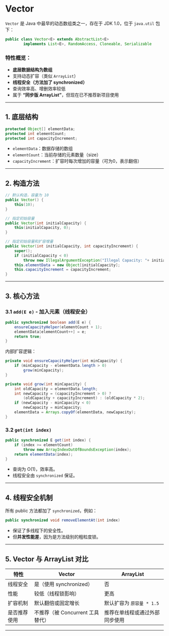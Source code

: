 # Vector

`Vector` 是 Java 中最早的动态数组类之一，存在于 JDK 1.0，位于 `java.util` 包下：

```java
public class Vector<E> extends AbstractList<E>
        implements List<E>, RandomAccess, Cloneable, Serializable
```

### 特性概览：

* **底层数据结构为数组**
* 支持动态扩容（类似 `ArrayList`）
* **线程安全（方法加了 synchronized）**
* 查询效率高、增删效率较低
* 属于 **“同步版 ArrayList”**，但现在已不推荐新项目使用

---

## 1. 底层结构

```java
protected Object[] elementData;
protected int elementCount;
protected int capacityIncrement;
```

* `elementData`：数据存储的数组
* `elementCount`：当前存储的元素数量（size）
* `capacityIncrement`：扩容时每次增加的容量（可为0，表示翻倍）

---

## 2. 构造方法

```java
// 默认构造，容量为 10
public Vector() {
    this(10);
}

// 指定初始容量
public Vector(int initialCapacity) {
    this(initialCapacity, 0);
}

// 指定初始容量和扩容增量
public Vector(int initialCapacity, int capacityIncrement) {
    super();
    if (initialCapacity < 0)
        throw new IllegalArgumentException("Illegal Capacity: "+ initialCapacity);
    this.elementData = new Object[initialCapacity];
    this.capacityIncrement = capacityIncrement;
}
```

---

## 3. 核心方法

### 3.1 `add(E e)` - 加入元素（线程安全）

```java
public synchronized boolean add(E e) {
    ensureCapacityHelper(elementCount + 1);
    elementData[elementCount++] = e;
    return true;
}
```

内部扩容逻辑：

```java
private void ensureCapacityHelper(int minCapacity) {
    if (minCapacity - elementData.length > 0)
        grow(minCapacity);
}

private void grow(int minCapacity) {
    int oldCapacity = elementData.length;
    int newCapacity = (capacityIncrement > 0) ?
        (oldCapacity + capacityIncrement) : (oldCapacity * 2);
    if (newCapacity - minCapacity < 0)
        newCapacity = minCapacity;
    elementData = Arrays.copyOf(elementData, newCapacity);
}
```

### 3.2 `get(int index)`

```java
public synchronized E get(int index) {
    if (index >= elementCount)
        throw new ArrayIndexOutOfBoundsException(index);
    return elementData(index);
}
```

* 查询为 O(1)，效率高。
* 线程安全由 `synchronized` 保证。

---

## 4. 线程安全机制

所有 public 方法都加了 `synchronized`，例如：

```java
public synchronized void removeElementAt(int index)
```

* 保证了多线程下的安全性。
* 但**并发性能差**，因为是方法级别的粗粒度锁。

---

## 5. Vector 与 ArrayList 对比

| 特性     | Vector                 | ArrayList         |
| ------ | ---------------------- | ----------------- |
| 线程安全   | 是（使用 synchronized）     | 否                 |
| 性能     | 较低（线程锁影响）              | 更高                |
| 扩容机制   | 默认翻倍或固定增长              | 默认扩容为 `原容量 * 1.5` |
| 是否推荐使用 | 不推荐（被 Concurrent 工具替代） | 推荐在单线程或通过外部同步使用   |

---


